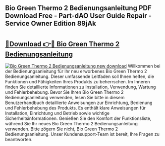 ## Bio Green Thermo 2 Bedienungsanleitung PDF Download Free - Part-dAO User Guide Repair - Service Owner Edition 89jAk

# <h2><a href="http://df4uve.blite.top/?on=Bio+Green+Thermo+2+Bedienungsanleitung">🔗Download 👉🔴 Bio Green Thermo 2 Bedienungsanleitung</a></h2>

[![Bio Green Thermo 2 Bedienungsanleitung new download](https://i.imgur.com/lujVjoI.png)](http://df4uve.blite.top/?on=Bio+Green+Thermo+2+Bedienungsanleitung)
Willkommen bei der Bedienungsanleitung für Ihr neu erworbenes Bio Green Thermo 2 Bedienungsanleitung. Dieser umfassende Leitfaden soll Ihnen helfen, die Funktionen und Fähigkeiten Ihres Produkts zu beherrschen. Im Inneren finden Sie detaillierte Informationen zu Installation, Verwendung, Wartung und Fehlerbehebung. Bevor Sie Ihren Bio Green Thermo 2 Bedienungsanleitung verwenden, lesen Sie bitte in diesem Benutzerhandbuch detaillierte Anweisungen zur Einrichtung, Bedienung und Fehlerbehebung des Produkts. Es enthält klare Anweisungen für Installation, Einrichtung und Betrieb sowie wichtige Sicherheitsinformationen. Genießen Sie den Komfort der Funktionsliste, während Sie Ihr neues Bio Green Thermo 2 Bedienungsanleitung verwenden. Bitte zögern Sie nicht, Bio Green Thermo 2 Bedienungsanleitung. Unser Kundensupport-Team ist bereit, Ihre Fragen zu beantworten.
